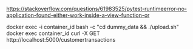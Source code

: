 https://stackoverflow.com/questions/61983525/pytest-runtimeerror-no-application-found-either-work-inside-a-view-function-or

docker exec -i container_id bash -c "cd dummy_data && ./upload.sh"
docker exec container_id curl -X GET http://localhost:5000/customertransactions